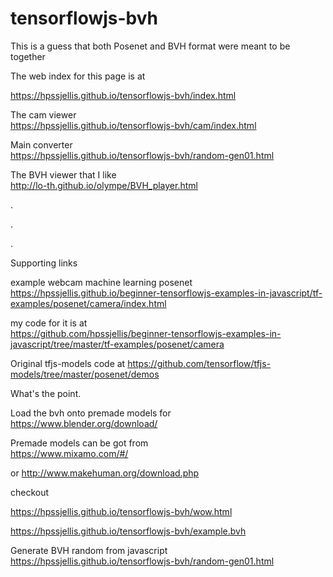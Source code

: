 # tensorflowjs-bvh









This is a guess that both Posenet and BVH format were meant to be together

The web index for this page is at 


https://hpssjellis.github.io/tensorflowjs-bvh/index.html




The cam viewer  
https://hpssjellis.github.io/tensorflowjs-bvh/cam/index.html



Main converter  
https://hpssjellis.github.io/tensorflowjs-bvh/random-gen01.html







The BVH viewer that I like  
http://lo-th.github.io/olympe/BVH_player.html



.




.




.



Supporting links


example webcam machine learning posenet  
https://hpssjellis.github.io/beginner-tensorflowjs-examples-in-javascript/tf-examples/posenet/camera/index.html


my code for it is at   
https://github.com/hpssjellis/beginner-tensorflowjs-examples-in-javascript/tree/master/tf-examples/posenet/camera


Original tfjs-models code at 
https://github.com/tensorflow/tfjs-models/tree/master/posenet/demos





What's the point.

Load the bvh onto premade models for   
https://www.blender.org/download/


Premade models can be got from  
https://www.mixamo.com/#/

or 
http://www.makehuman.org/download.php
















checkout

https://hpssjellis.github.io/tensorflowjs-bvh/wow.html



https://hpssjellis.github.io/tensorflowjs-bvh/example.bvh





Generate BVH random from javascript
https://hpssjellis.github.io/tensorflowjs-bvh/random-gen01.html

